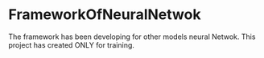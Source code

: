 # FrameworkOfNeuralNetwok
The framework has been developing for other models neural Netwok. This project has created ONLY for training.
